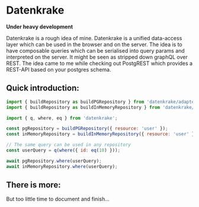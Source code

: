 # Datenkrake
**Under heavy development**

Datenkrake is a rough idea of mine. Datenkrake is a unified data-access layer which can be used in the browser and on the server. The idea is to have composable queries which can be serialised into query params and interpreted on the server. It might be seen as stripped down graphQL over REST. The idea came to me while checking out PostgREST which provides a REST-API based on your postgres schema.

## Quick introduction:

```js
import { buildRepository as buildPGRepository } from 'datenkrake/adapters/postgres';
import { buildRepository as buildInMemoryRepository } from 'datenkrake/adapters/in-memory';

import { q, where, eq } from 'datenkrake';

const pgRepository = buildPGRepository({ resource: 'user' });
const inMemoryRepository = buildInMemoryRepository({ resource: 'user' });

// The same query can be used in any repository 
const userQuery = q(where({ id: eq(10) }));

await pgRepository.where(userQuery);
await inMemoryRepository.where(userQuery);
```

## There is more:
But too little time to document and finish...


